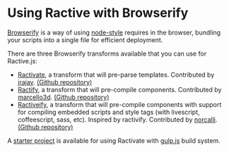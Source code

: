 # Using Ractive with Browserify

[Browserify](http://browserify.org/) is a way of using [node-style](http://nodejs.org/) requires in the browser, bundling your scripts into a single file for efficient deployment.

There are three Browserify transforms available that you can use for Ractive.js:

- [Ractivate](https://www.npmjs.org/package/ractivate), a transform that will pre-parse templates. Contributed by [jrajav](https://github.com/jrajav). [(Github repository)](https://github.com/jrajav/ractivate)
- [Ractify](https://npmjs.org/package/ractify), a transform that will pre-compile components. Contributed by [marcello3d](https://github.com/marcello3d). [(Github repository)](https://github.com/marcello3d/node-ractify)
- [Ractiveify](https://npmjs.org/package/ractiveify), a transform that will pre-compile components with support for compiling embedded scripts and style tags (with livescript, coffeescript, sass, etc). Inspired by ractivify. Contributed by [norcalli](https://github.com/norcalli). [(Github repository)](https://github.com/norcalli/ractiveify)

A [starter project](https://github.com/alienscience/gulp-ractive-starter) is available for using Ractivate with [gulp.js](http://gulpjs.com/) build system.
